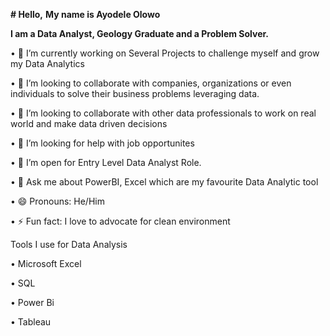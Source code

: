 **# Hello,**
**My name is Ayodele Olowo**

**I am a Data Analyst, Geology Graduate and a Problem Solver.**

•	🔭 I’m currently working on Several Projects to challenge myself and grow my Data Analytics

•	👯 I’m looking to collaborate with companies, organizations or even individuals to solve their business problems leveraging data.

• 👯 I’m looking to collaborate with other data professionals to work on real world and make data driven decisions

• 🤔 I’m looking for help with job opportunites

•	🤔 I’m open for Entry Level Data Analyst Role.

•	💬 Ask me about PowerBI, Excel which are my favourite Data Analytic tool

•	😄 Pronouns: He/Him

•	⚡ Fun fact: I love to advocate for clean environment

Tools I use for Data Analysis


•	Microsoft Excel

•	SQL

•	Power Bi

•	Tableau
